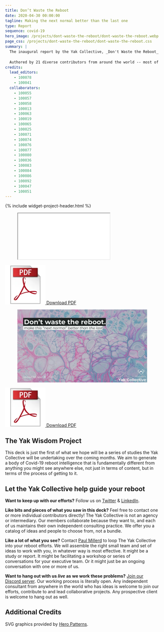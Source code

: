 ```yaml
---
title: Don’t Waste the Reboot
date: 2020-04-30 00:00:00
tagline: Making the next normal better than the last one
type: Report
sequence: covid-19
hero_image: /projects/dont-waste-the-reboot/dont-waste-the-reboot.webp
page_css: /projects/dont-waste-the-reboot/dont-waste-the-reboot.css
summary: |
  The inaugural report by the Yak Collective, _Don't Waste the Reboot_ offers organizations a smorgasbord of 25 creative and unexpected provocations, ideas, and action frameworks to navigate the COVID-19 crisis.
  
  Authored by 21 diverse contributors from around the world -- most of whom are working together for the first time -- we believe this report will get you thinking about your reboot efforts in a bolder, more imaginative way. Let us know what you think!
credits:
  lead_editors:
    - 100078
    - 100041
  collaborators:
    - 100055
    - 100057
    - 100058
    - 100013
    - 100063
    - 100019
    - 100065
    - 100025
    - 100071
    - 100074
    - 100076
    - 100077
    - 100080
    - 100036
    - 100083
    - 100084
    - 100086
    - 100092
    - 100047
    - 100051
---
```

{% include widget-project-header.html %}

<div id="pdf-slideshow" class="center-box pdf-slideshow-wrapper">
	<div class="box-interior"><div>
		<figure class="ma0">
			<div class="pdf-slideshow relative">
				<iframe src="dont-waste-the-reboot/dont-waste-the-reboot-2020-10-28.pdf#view=fitH" class="w-100 h-100 absolute top-0 left-0 bn"></iframe>
			</div>
		</figure>
		<figcaption class="yak-content">
			<p><a href="dont-waste-the-reboot/dont-waste-the-reboot-2020-10-28.pdf"><img class="h1" src="../Assets/PDF.webp" alt="Download PDF"> Download PDF</a></p>
		</figcaption>
	</div></div>
</div>

<div id="pdf-slideshow-fallback" class="center-box pdf-slideshow-wrapper">
	<div class="box-interior"><div>
		<figure class="ma0">
			<div class="pdf-slideshow relative">
				<a href="dont-waste-the-reboot/dont-waste-the-reboot-2020-10-28.pdf" class="silent-link"><img src="dont-waste-the-reboot/dont-waste-the-reboot-2020-10-28.webp" title="Don't Waste the Reboot" class="w-100 h-100 absolute top-0 left-0 ba bw2"></a>
			</div>
		</figure>
		<figcaption class="yak-content">
			<p><a href="dont-waste-the-reboot/dont-waste-the-reboot-2020-10-28.pdf"><img class="h1" src="../Assets/PDF.webp" alt="Download PDF"> Download PDF</a></p>
		</figcaption>
	</div></div>
</div>

## The Yak Wisdom Project

This deck is just the first of what we hope will be a series of studies the Yak Collective will be undertaking over the coming months. We aim to generate a body of Covid-19 reboot intelligence that is fundamentally different from anything you might see anywhere else, not just in terms of content, but in terms of the process of getting to it.

## Let the Yak Collective help guide your reboot

**Want to keep up with our efforts?** Follow us on [Twitter](https://twitter.com/yak_collective) & [LinkedIn](https://www.linkedin.com/company/yak-collective/).

**Like bits and pieces of what you saw in this deck?** Feel free to contact one or more individual contributors directly! The Yak Collective is not an agency or intermediary. Our members collaborate because they want to, and each of us maintains their own independent consulting practice. We offer you a catalog of ideas and people to choose from, not a bundle.

**Like a lot of what you see?** Contact [Paul Millerd](https://www.yakcollective.org/members/100078/) to loop The Yak Collective into your reboot efforts. We will assemble the right small team and set of ideas to work with you, in whatever way is most effective. It might be a study or report. It might be facilitating a workshop or series of conversations for your executive team. Or it might just be an ongoing conversation with one or more of us.

**Want to hang out with us _live_ as we work these problems?** [Join our Discord server](/join.html). Our working process is literally open. Any independent consultant from anywhere in the world who has ideas is welcome to join our efforts, contribute to and lead collaborative projects. Any prospective client is welcome to hang out as well.

## Additional Credits

SVG graphics provided by [Hero Patterns](https://www.heropatterns.com/).

<script src="../js/pdfobject.min.js"></script>
<script>
	if (PDFObject.supportsPDFs) {
		document.querySelector("#pdf-slideshow-fallback").remove();
	} else {
		document.querySelector("#pdf-slideshow").remove();
	};
</script>

